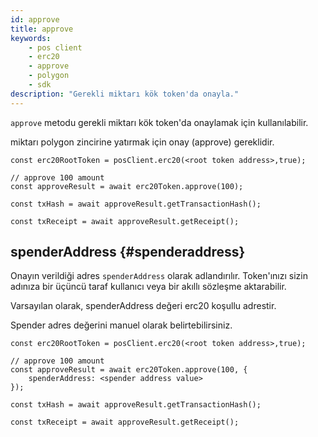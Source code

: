 ```yaml
---
id: approve
title: approve
keywords:
    - pos client
    - erc20
    - approve
    - polygon
    - sdk
description: "Gerekli miktarı kök token'da onayla."
---
```


`approve` metodu gerekli miktarı kök token'da onaylamak için kullanılabilir.

miktarı polygon zincirine yatırmak için onay (approve) gereklidir.

```
const erc20RootToken = posClient.erc20(<root token address>,true);

// approve 100 amount
const approveResult = await erc20Token.approve(100);

const txHash = await approveResult.getTransactionHash();

const txReceipt = await approveResult.getReceipt();

```

## spenderAddress {#spenderaddress}

Onayın verildiği adres `spenderAddress` olarak adlandırılır. Token'ınızı sizin adınıza bir üçüncü taraf kullanıcı veya bir akıllı sözleşme aktarabilir.

Varsayılan olarak, spenderAddress değeri erc20 koşullu adrestir.

Spender adres değerini manuel olarak belirtebilirsiniz.

```
const erc20RootToken = posClient.erc20(<root token address>,true);

// approve 100 amount
const approveResult = await erc20Token.approve(100, {
    spenderAddress: <spender address value>
});

const txHash = await approveResult.getTransactionHash();

const txReceipt = await approveResult.getReceipt();

```
